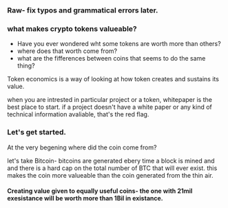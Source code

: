 
### Raw- fix typos and grammatical errors later.

### what makes crypto tokens valueable?

- Have you ever wondered wht some tokens are worth more than others?
- where does that worth come from?
- what are the fifferences between coins that seems to do the same thing?

Token economics is a way of looking at how token creates and sustains its value.

when you are intrested in particular project or a token, whitepaper is the best place to start. if a project doesn't have a white paper or any kind of technical information avaliable, that's the red flag.

### Let's get started.

At the very begening where  did the coin come from?

let's take Bitcoin- bitcoins are generated ebery time a block is mined and and there is a hard cap on the total number of BTC that will ever exist. this makes the coin more valueable than the coin generated from the thin air.

#### Creating value given to equally useful coins- the one with 21mil exesistance will be worth more than 1Bil in existance.

